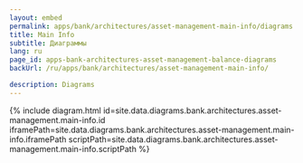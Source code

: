 ```yaml
---
layout: embed
permalink: apps/bank/architectures/asset-management-main-info/diagrams
title: Main Info
subtitle: Диаграммы
lang: ru
page_id: apps-bank-architectures-asset-management-balance-diagrams
backUrl: /ru/apps/bank/architectures/asset-management-main-info/

description: Diagrams
---
```

{% include diagram.html id=site.data.diagrams.bank.architectures.asset-management.main-info.id iframePath=site.data.diagrams.bank.architectures.asset-management.main-info.iframePath scriptPath=site.data.diagrams.bank.architectures.asset-management.main-info.scriptPath %}